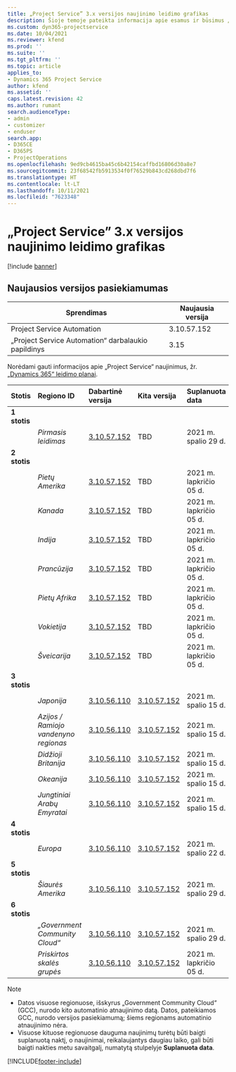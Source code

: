 ```yaml
---
title: „Project Service” 3.x versijos naujinimo leidimo grafikas
description: Šioje temoje pateikta informacija apie esamus ir būsimus „Dynamics 365 Project Service Automation“ leidimus.
ms.custom: dyn365-projectservice
ms.date: 10/04/2021
ms.reviewer: kfend
ms.prod: ''
ms.suite: ''
ms.tgt_pltfrm: ''
ms.topic: article
applies_to:
- Dynamics 365 Project Service
author: kfend
ms.assetid: ''
caps.latest.revision: 42
ms.author: rumant
search.audienceType:
- admin
- customizer
- enduser
search.app:
- D365CE
- D365PS
- ProjectOperations
ms.openlocfilehash: 9ed9cb4615ba45c6b42154caffbd16806d30a8e7
ms.sourcegitcommit: 23f68542fb5913534f0f76529b843cd268dbd7f6
ms.translationtype: HT
ms.contentlocale: lt-LT
ms.lasthandoff: 10/11/2021
ms.locfileid: "7623348"
---
```

# <a name="update-release-schedule-for-project-service-3x"></a>„Project Service” 3.x versijos naujinimo leidimo grafikas

[!include [banner](../includes/psa-now-project-operations.md)]

## <a name="latest-version-availability"></a>Naujausios versijos pasiekiamumas

| Sprendimas  | Naujausia versija |
|-------|----|
| Project Service Automation    | 3.10.57.152 |
| „Project Service Automation“ darbalaukio papildinys                | 3.15          |

Norėdami gauti informacijos apie „Project Service“ naujinimus, žr. [„Dynamics 365“ leidimo planai](/dynamics365/release-plans/). 

| Stotis  | Regiono ID | Dabartinė versija | Kita versija |  Suplanuota data
| :---   | :---   | :---   | :---   |:---   |         
|<strong>1 stotis</strong> | |  |  | |
| | <i>Pirmasis leidimas</i> | [3.10.57.152](whats-new-ur-36.md) | TBD | 2021 m. spalio 29 d.
|<strong>2 stotis</strong> | |  |  | |
| | <i>Pietų Amerika</i> | [3.10.57.152](whats-new-ur-36.md) | TBD | 2021 m. lapkričio 05 d.
| | <i>Kanada</i> | [3.10.57.152](whats-new-ur-36.md) | TBD | 2021 m. lapkričio 05 d.
| | <i>Indija</i> | [3.10.57.152](whats-new-ur-36.md) | TBD | 2021 m. lapkričio 05 d.
| | <i>Prancūzija</i> | [3.10.57.152](whats-new-ur-36.md) | TBD | 2021 m. lapkričio 05 d.
| | <i>Pietų Afrika</i> | [3.10.57.152](whats-new-ur-36.md) | TBD | 2021 m. lapkričio 05 d.
| | <i>Vokietija</i> | [3.10.57.152](whats-new-ur-36.md) | TBD | 2021 m. lapkričio 05 d.
| | <i>Šveicarija</i> | [3.10.57.152](whats-new-ur-36.md) | TBD | 2021 m. lapkričio 05 d.
|<strong>3 stotis</strong> | |  |  | |
| | <i>Japonija</i> | [3.10.56.110](whats-new-ur-35.md) | [3.10.57.152](whats-new-ur-36.md) | 2021 m. spalio 15 d.
| | <i>Azijos / Ramiojo vandenyno regionas</i> | [3.10.56.110](whats-new-ur-35.md) | [3.10.57.152](whats-new-ur-36.md) | 2021 m. spalio 15 d.
| | <i>Didžioji Britanija</i> | [3.10.56.110](whats-new-ur-35.md) | [3.10.57.152](whats-new-ur-36.md) | 2021 m. spalio 15 d.
| | <i>Okeanija</i> | [3.10.56.110](whats-new-ur-35.md) | [3.10.57.152](whats-new-ur-36.md) | 2021 m. spalio 15 d.
| | <i>Jungtiniai Arabų Emyratai</i> | [3.10.56.110](whats-new-ur-35.md) | [3.10.57.152](whats-new-ur-36.md) | 2021 m. spalio 15 d.
|<strong>4 stotis</strong> | |  |  | |
| | <i>Europa</i> | [3.10.56.110](whats-new-ur-35.md) | [3.10.57.152](whats-new-ur-36.md) | 2021 m. spalio 22 d.
|<strong>5 stotis</strong> | |  |  | |
| | <i>Šiaurės Amerika</i> | [3.10.56.110](whats-new-ur-35.md) | [3.10.57.152](whats-new-ur-36.md) | 2021 m. spalio 29 d.
|<strong>6 stotis</strong> | |  |  | |
| | <i>„Government Community Cloud“</i> | [3.10.56.110](whats-new-ur-35.md) | [3.10.57.152](whats-new-ur-36.md) | 2021 m. spalio 29 d.
| | <i>Priskirtos skalės grupės</i> | [3.10.56.110](whats-new-ur-35.md) | [3.10.57.152](whats-new-ur-36.md) | 2021 m. lapkričio 05 d.


>[!Note]
> - Datos visuose regionuose, išskyrus „Government Community Cloud“ (GCC), nurodo kito automatinio atnaujinimo datą. Datos, pateikiamos GCC, nurodo versijos pasiekiamumą; šiems regionams automatinio atnaujinimo nėra.
> - Visuose kituose regionuose dauguma naujinimų turėtų būti baigti suplanuotą naktį, o naujinimai, reikalaujantys daugiau laiko, gali būti baigti nakties metu savaitgalį, numatytą stulpelyje **Suplanuota data**.


[!INCLUDE[footer-include](../includes/footer-banner.md)]
